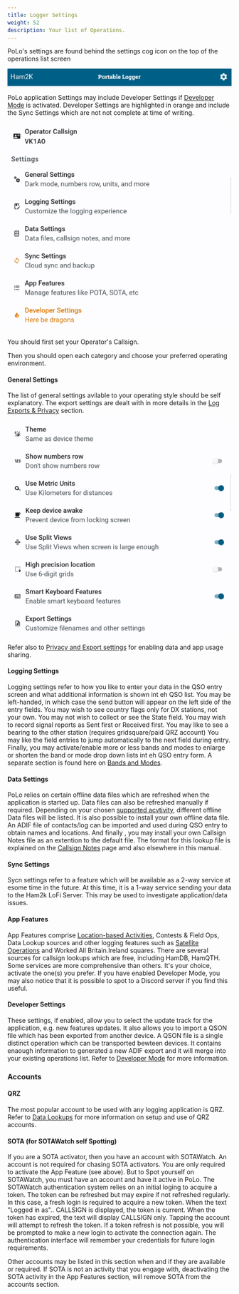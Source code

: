```yaml
---
title: Logger Settings
weight: 52
description: Your list of Operations.
---
```

PoLo's settings are found behind the settings cog icon on the top of the operations list screen

![Settings](./loggersettings.png)

PoLo application Settings may include Developer Settings if [Developer Mode](../developer-mode/) is activated. Developer Settings are highlighted in orange and include the Sync Settings which are not not complete at time of writing.

![GenSettings](./gensettings.png)

You should first set your Operator's Callsign.

Then you should open each category and choose your preferred operating environment.

#### General Settings
The list of general settings avilable to your operating style should be self explanatory. The export settings are dealt with in more details in the [Log Exports & Privacy](../exports/) section.

![themetc](./gendarkmodeetc.png)

Refer also to [Privacy and Export settings](../exports/index.md#general-settings---privacy) for enabling data and app usage sharing.

#### Logging Settings
Logging settings refer to how you like to enter your data in the QSO entry screen and what additional information is shown int eh QSO list.
You may be left-handed, in which case the send button will appear on the left side of the entry fields.
You may wish to see country flags only for DX stations, not your own.
You may not wish to collect or see the State field.
You may wish to record signal reports as Sent first or Received first.
You may like to see a bearing to the other station (requires gridsquare/paid QRZ account)
You may like the field entries to jump automatically to the next field during entry.
Finally, you may activate/enable more or less bands and modes to enlarge or shorten the band or mode drop down lists int eh QSO entry form. A separate section is found here on [Bands and Modes](../bands-and-modes/).
#### Data Settings
PoLo relies on certain offline data files which are refreshed when the application is started up. Data files can also be refreshed manually if required. Depending on your chosen [supported acvtivity](../../supported-activities/), different offline Data files will be listed.
It is also possible to install your own offline data file. An ADIF file of contacts/log can be imported and used during QSO entry to obtain names and locations.
And finally , you may install your own Callsign Notes file as an extention to the default file. The format for this lookup file is explained on the [Callsign Notes](../callsign-notes/) page amd also elsewhere in this manual.
#### Sync Settings
Sycn settings refer to a feature which will be available as a 2-way service at esome time in the future. At this time, it is a 1-way service sending your data to the Ham2k LoFi Server. This may be used to investigate application/data issues.
#### App Features
App Features comprise [Location-based Activities](../../supported-activities/), Contests & Field Ops, Data Lookup sources and other logging features such as [Satellite Operations](../satellites/) and Worked All Britain.Ireland squares.
There are several sources for callsign lookups which are free, including HamDB, HamQTH. Some services are more comprehensive than others. It's your choice, activate the one(s) you prefer.
If you have enabled Developer Mode, you may also notice that it is possible to spot to a Discord server if you find this useful.
#### Developer Settings
These settings, if enabled, allow you to select the update track for the application, e.g. new features updates. It also allows you to import a QSON file which has been exported from another device. A QSON file is a single distinct operation which can be transported bewteen devices. It contains enaough information to generated a new ADIF export and it will merge into your existing operations list.
Refer to [Developer Mode](../developer-mode/) for more information.

### Accounts
#### QRZ
The most popular account to be used with any logging application is QRZ. Refer to [Data Lookups](../lookups/) for more information on setup and use of QRZ accounts.
#### SOTA (for SOTAWatch self Spotting)
If you are a SOTA activator, then you have an account with SOTAWatch. An account is not required for chasing SOTA activators. You are only required to activate the App Feature (see above). But to Spot yourself on SOTAWatch, you must have an account and have it active in PoLo.
The SOTAWatch authentication system relies on an initial loging to acquire a token. The token can be refreshed but may expire if not refreshed regularly. In this case, a fresh login is required to acquire a new token. When the text "Logged in as".. CALLSIGN is displayed, the token is current. When the token has expired, the text will display CALLSIGN only. Tapping the account will attempt to refresh the token. If a token refresh is not possible, you will be prompted to make a new login to activate the connection again. The authentication interface will remember your credentials for future login requirements.

Other accounts may be listed in this section when and if they are available or required. If SOTA is not an activity that you engage with, deactivating the SOTA activity in the App Features section, will remove SOTA from the accounts section.